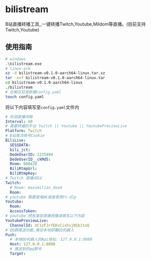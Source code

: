 

# bilistream

B站直播转播工具,,一键转播Twitch,Youtube,Mildom等直播。(目前支持Twitch,Youtube)

## 使用指南

```bash
# windows
.\bilistream.exe
# linux-arm
xz -d bilistream-v0.1.0-aarch64-linux.tar.xz
tar -xvf bilistream-v0.1.0-aarch64-linux.tar
cd bilistream-v0.1.0-aarch64-linux
./bilistream
# 在解压目录新建config.yaml
touch config.yaml
```

将以下内容填写至`config.yaml`文件内

``` yaml
# 检测直播间隔
Interval: 60
# 需要转播的平台 Twitch || Youtube || YoutubePreviewLive
Platform: Twitch
# B站推流账号Cookie
BiliLive:
  SESSDATA: 
  bili_jct: 
  DedeUserID: 2235894
  DedeUserID__ckMd5: 
  Room: 660428
  BiliRtmpUrl: 
  BiliRtmpKey: 
# Twitch 直播间Id
Twitch:
  # Room: maximilian_dood
  Room: 
# youtube 需要使用AK或者使用Yt-dlp
Youtube:
  Room: 
  AccessToken: 
# youtube 预告类型直播转播请填写以下内容
YoutubePreviewLive:
  ChannelId: UC1zFJrfEKvCixhsjNSb1toQ
# QQ群推送功能,需在本地部署QQ机器人
Push:
  # 本地QQ机器人的Api地址: 127.0.0.1:8080
  Host: 127.0.0.1:8080
  # 推送到的qq群号
  Target:
```